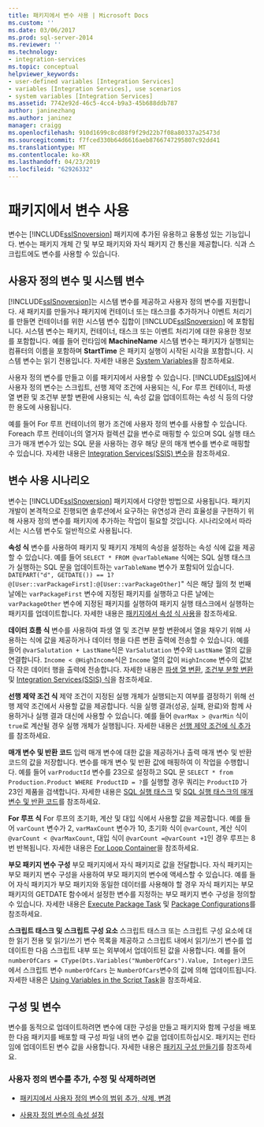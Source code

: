 ```yaml
---
title: 패키지에서 변수 사용 | Microsoft Docs
ms.custom: ''
ms.date: 03/06/2017
ms.prod: sql-server-2014
ms.reviewer: ''
ms.technology:
- integration-services
ms.topic: conceptual
helpviewer_keywords:
- user-defined variables [Integration Services]
- variables [Integration Services], use scenarios
- system variables [Integration Services]
ms.assetid: 7742e92d-46c5-4cc4-b9a3-45b688ddb787
author: janinezhang
ms.author: janinez
manager: craigg
ms.openlocfilehash: 910d1699c8cd88f9f29d22b7f08a80337a25473d
ms.sourcegitcommit: f7fced330b64d6616aeb8766747295807c92dd41
ms.translationtype: MT
ms.contentlocale: ko-KR
ms.lasthandoff: 04/23/2019
ms.locfileid: "62926332"
---
```

# <a name="use-variables-in-packages"></a>패키지에서 변수 사용
  변수는 [!INCLUDE[ssISnoversion](../includes/ssisnoversion-md.md)] 패키지에 추가된 유용하고 융통성 있는 기능입니다. 변수는 패키지 개체 간 및 부모 패키지와 자식 패키지 간 통신을 제공합니다. 식과 스크립트에도 변수를 사용할 수 있습니다.  
  
## <a name="user-defined-variables-and-system-variables"></a>사용자 정의 변수 및 시스템 변수  
 [!INCLUDE[ssISnoversion](../includes/ssisnoversion-md.md)]는 시스템 변수를 제공하고 사용자 정의 변수를 지원합니다. 새 패키지를 만들거나 패키지에 컨테이너 또는 태스크를 추가하거나 이벤트 처리기를 만들면 컨테이너를 위한 시스템 변수 집합이 [!INCLUDE[ssISnoversion](../includes/ssisnoversion-md.md)] 에 포함됩니다. 시스템 변수는 패키지, 컨테이너, 태스크 또는 이벤트 처리기에 대한 유용한 정보를 포함합니다. 예를 들어 런타임에 **MachineName** 시스템 변수는 패키지가 실행되는 컴퓨터의 이름을 포함하며 **StartTime** 은 패키지 실행이 시작된 시각을 포함합니다. 시스템 변수는 읽기 전용입니다. 자세한 내용은 [System Variables](system-variables.md)을 참조하세요.  
  
 사용자 정의 변수를 만들고 이를 패키지에서 사용할 수 있습니다. [!INCLUDE[ssIS](../includes/ssis-md.md)]에서 사용자 정의 변수는 스크립트, 선행 제약 조건에 사용되는 식, For 루프 컨테이너, 파생 열 변환 및 조건부 분할 변환에 사용되는 식, 속성 값을 업데이트하는 속성 식 등의 다양한 용도에 사용됩니다.  
  
 예를 들어 For 루프 컨테이너의 평가 조건에 사용자 정의 변수를 사용할 수 있습니다. Foreach 루프 컨테이너의 열거자 컬렉션 값을 변수로 매핑할 수 있으며 SQL 실행 태스크가 매개 변수가 있는 SQL 문을 사용하는 경우 해당 문의 매개 변수를 변수로 매핑할 수 있습니다. 자세한 내용은 [Integration Services&#40;SSIS&#41; 변수](integration-services-ssis-variables.md)을 참조하세요.  
  
## <a name="variables-usage-scenarios"></a>변수 사용 시나리오  
 변수는 [!INCLUDE[ssISnoversion](../includes/ssisnoversion-md.md)] 패키지에서 다양한 방법으로 사용됩니다. 패키지 개발이 본격적으로 진행되면 솔루션에서 요구하는 유연성과 관리 효율성을 구현하기 위해 사용자 정의 변수를 패키지에 추가하는 작업이 필요할 것입니다. 시나리오에서 따라서는 시스템 변수도 일반적으로 사용됩니다.  
  
 **속성 식** 변수를 사용하여 패키지 및 패키지 개체의 속성을 설정하는 속성 식에 값을 제공할 수 있습니다. 예를 들어 `SELECT * FROM @varTableName` 식에는 SQL 실행 태스크가 실행하는 SQL 문을 업데이트하는 `varTableName` 변수가 포함되어 있습니다. `DATEPART("d", GETDATE()) == 1? @[User::varPackageFirst]:@[User::varPackageOther]`" 식은 해당 월의 첫 번째 날에는 `varPackageFirst` 변수에 지정된 패키지를 실행하고 다른 날에는 `varPackageOther` 변수에 지정된 패키지를 실행하여 패키지 실행 태스크에서 실행하는 패키지를 업데이트합니다. 자세한 내용은 [패키지에서 속성 식 사용](expressions/use-property-expressions-in-packages.md)을 참조하세요.  
  
 **데이터 흐름 식** 변수를 사용하여 파생 열 및 조건부 분할 변환에서 열을 채우기 위해 사용하는 식에 값을 제공하거나 데이터 행을 다른 변환 출력에 전송할 수 있습니다. 예를 들어 `@varSalutation + LastName`식은 `VarSalutation` 변수와 `LastName` 열의 값을 연결합니다. `Income < @HighIncome`식은 `Income` 열의 값이 `HighIncome` 변수의 값보다 작은 데이터 행을 출력에 전송합니다. 자세한 내용은 [파생 열 변환](data-flow/transformations/derived-column-transformation.md), [조건부 분할 변환](data-flow/transformations/conditional-split-transformation.md) 및 [Integration Services&#40;SSIS&#41; 식](expressions/integration-services-ssis-expressions.md)을 참조하세요.  
  
 **선행 제약 조건 식** 제약 조건이 지정된 실행 개체가 실행되는지 여부를 결정하기 위해 선행 제약 조건에서 사용할 값을 제공합니다. 식을 실행 결과(성공, 실패, 완료)와 함께 사용하거나 실행 결과 대신에 사용할 수 있습니다. 예를 들어 `@varMax > @varMin` 식이 `true`로 계산될 경우 실행 개체가 실행됩니다. 자세한 내용은 [선행 제약 조건에 식 추가](control-flow/precedence-constraints.md)를 참조하세요.  
  
 **매개 변수 및 반환 코드** 입력 매개 변수에 대한 값을 제공하거나 출력 매개 변수 및 반환 코드의 값을 저장합니다. 변수를 매개 변수 및 반환 값에 매핑하여 이 작업을 수행합니다. 예를 들어 `varProductId` 변수를 23으로 설정하고 SQL 문 `SELECT * from Production.Product WHERE ProductID = ?`를 실행할 경우 쿼리는 `ProductID` 가 23인 제품을 검색합니다. 자세한 내용은 [SQL 실행 태스크](control-flow/execute-sql-task.md) 및 [SQL 실행 태스크의 매개 변수 및 반환 코드](../../2014/integration-services/parameters-and-return-codes-in-the-execute-sql-task.md)를 참조하세요.  
  
 **For 루프 식** For 루프의 초기화, 계산 및 대입 식에서 사용할 값을 제공합니다. 예를 들어 `varCount` 변수가 2, `varMaxCount` 변수가 10, 초기화 식이 `@varCount`, 계산 식이  `@varCount < @varMaxCount`, 대입 식이 `@varCount =@varCount +1`인 경우 루프는 8번 반복됩니다. 자세한 내용은 [For Loop Container](control-flow/for-loop-container.md)을 참조하세요.  
  
 **부모 패키지 변수 구성** 부모 패키지에서 자식 패키지로 값을 전달합니다. 자식 패키지는 부모 패키지 변수 구성을 사용하여 부모 패키지의 변수에 액세스할 수 있습니다. 예를 들어 자식 패키지가 부모 패키지와 동일한 데이터를 사용해야 할 경우 자식 패키지는 부모 패키지의 GETDATE 함수에서 설정한 변수를 지정하는 부모 패키지 변수 구성을 정의할 수 있습니다. 자세한 내용은 [Execute Package Task](control-flow/execute-package-task.md) 및 [Package Configurations](../../2014/integration-services/package-configurations.md)를 참조하세요.  
  
 **스크립트 태스크 및 스크립트 구성 요소** 스크립트 태스크 또는 스크립트 구성 요소에 대한 읽기 전용 및 읽기/쓰기 변수 목록을 제공하고 스크립트 내에서 읽기/쓰기 변수를 업데이트한 다음 스크립트 내부 또는 외부에서 업데이트된 값을 사용합니다. 예를 들어 `numberOfCars = CType(Dts.Variables("NumberOfCars").Value, Integer)`코드에서 스크립트 변수 `numberOfCars` 는 `NumberOfCars`변수의 값에 의해 업데이트됩니다. 자세한 내용은 [Using Variables in the Script Task](control-flow/script-task.md)을 참조하세요.  
  
## <a name="configurations-and-variables"></a>구성 및 변수  
 변수를 동적으로 업데이트하려면 변수에 대한 구성을 만들고 패키지와 함께 구성을 배포한 다음 패키지를 배포할 때 구성 파일 내의 변수 값을 업데이트하십시오. 패키지는 런타임에 업데이트된 변수 값을 사용합니다. 자세한 내용은 [패키지 구성 만들기](../../2014/integration-services/create-package-configurations.md)를 참조하세요.  
  
### <a name="to-add-modify-and-delete-user-defined-variables"></a>사용자 정의 변수를 추가, 수정 및 삭제하려면  
  
-   [패키지에서 사용자 정의 변수의 범위 추가, 삭제, 변경](../../2014/integration-services/add-delete-change-scope-of-user-defined-variable-in-a-package.md)  
  
-   [사용자 정의 변수의 속성 설정](../../2014/integration-services/set-the-properties-of-a-user-defined-variable.md)  
  
  
